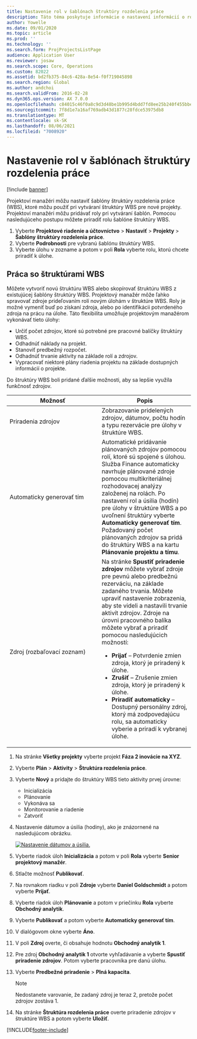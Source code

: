 ```yaml
---
title: Nastavenie rol v šablónach štruktúry rozdelenia práce
description: Táto téma poskytuje informácie o nastavení informácií o rolách v šablónach štruktúry rozdelenia práce.
author: Yowelle
ms.date: 09/01/2020
ms.topic: article
ms.prod: ''
ms.technology: ''
ms.search.form: ProjProjectsListPage
audience: Application User
ms.reviewer: josaw
ms.search.scope: Core, Operations
ms.custom: 82022
ms.assetid: bd2fb375-84c6-428a-8e54-f0f719045898
ms.search.region: Global
ms.author: andchoi
ms.search.validFrom: 2016-02-28
ms.dyn365.ops.version: AX 7.0.0
ms.openlocfilehash: c84015c46f0a8c9d3d48be1b995d4bdd7fd8ee25b240f455bbe2031f42adc0f5
ms.sourcegitcommit: 7f8d1e7a16af769adb43d1877c28fdce53975db8
ms.translationtype: MT
ms.contentlocale: sk-SK
ms.lasthandoff: 08/06/2021
ms.locfileid: "7008920"
---
```

# <a name="set-up-roles-on-work-breakdown-structure-templates"></a>Nastavenie rol v šablónach štruktúry rozdelenia práce

[!include [banner](../includes/banner.md)]

Projektoví manažéri môžu nastaviť šablóny štruktúry rozdelenia práce (WBS), ktoré môžu použiť pri vytváraní štruktúry WBS pre nové projekty. Projektoví manažéri môžu pridávať roly pri vytváraní šablón. Pomocou nasledujúceho postupu môžete priradiť rolu šablóne štruktúry WBS.

1. Vyberte **Projektové riadenie a účtovníctvo** > **Nastaviť** > **Projekty** > **Šablóny štruktúry rozdelenia práce**.
2. Vyberte **Podrobnosti** pre vybranú šablónu štruktúry WBS.
3. Vyberte úlohu v zozname a potom v poli **Rola** vyberte rolu, ktorú chcete priradiť k úlohe.

## <a name="work-with-a-wbs"></a>Práca so štruktúrami WBS

Môžete vytvoriť novú štruktúru WBS alebo skopírovať štruktúru WBS z existujúcej šablóny štruktúry WBS. Projektový manažér môže ľahko spravovať zdroje prideľovaním rolí novým úlohám v štruktúre WBS. Roly je možné vymeniť buď po získaní zdroja, alebo po identifikácii potvrdeného zdroja na prácu na úlohe. Táto flexibilita umožňuje projektovým manažérom vykonávať tieto úlohy:

- Určiť počet zdrojov, ktoré sú potrebné pre pracovné balíčky štruktúry WBS.
- Odhadnúť náklady na projekt.
- Stanoviť predbežný rozpočet.
- Odhadnúť trvanie aktivity na základe rolí a zdrojov.
- Vypracovať niektoré plány riadenia projektu na základe dostupných informácií o projekte.

Do štruktúry WBS boli pridané ďalšie možnosti, aby sa lepšie využila funkčnosť zdrojov.

<table>
<colgroup>
<col width="50%" />
<col width="50%" />
</colgroup>
<thead>
<tr class="header">
<th>Možnosť</th>
<th>Popis</th>
</tr>
</thead>
<tbody>
<tr class="odd">
<td>Priradenia zdrojov</td>
<td>Zobrazovanie pridelených zdrojov, dátumov, počtu hodín a typu rezervácie pre úlohy v štruktúre WBS.</td>
</tr>
<tr class="even">
<td>Automaticky generovať tím</td>
<td>Automatické pridávanie plánovaných zdrojov pomocou rolí, ktoré sú spojené s úlohou. Služba Finance automaticky navrhuje plánované zdroje pomocou multikriteriálnej rozhodovacej analýzy založenej na rolách. Po nastavení rol a úsilia (hodín) pre úlohy v štruktúre WBS a po uvoľnení štruktúry vyberte <strong>Automaticky generovať tím</strong>. Požadovaný počet plánovaných zdrojov sa pridá do štruktúry WBS a na kartu <strong>Plánovanie projektu a tímu</strong>.</td>
</tr>
<tr class="odd">
<td>Zdroj (rozbaľovací zoznam)</td>
<td>Na stránke <strong>Spustiť priradenie zdrojov</strong> môžete vybrať zdroje pre pevnú alebo predbežnú rezerváciu, na základe zadaného trvania. Môžete upraviť nastavenie zobrazenia, aby ste videli a nastavili trvanie aktivít zdrojov. Zdroje na úrovni pracovného balíka môžete vybrať a priradiť pomocou nasledujúcich možností:
<ul>
<li><strong>Prijať</strong> – Potvrdenie zmien zdroja, ktorý je priradený k úlohe.</li>
<li><strong>Zrušiť</strong> – Zrušenie zmien zdroja, ktorý je priradený k úlohe.</li>
<li><strong>Priradiť automaticky</strong> – Dostupný personálny zdroj, ktorý má zodpovedajúcu rolu, sa automaticky vyberie a priradí k vybranej úlohe.</li>
</ul></td>
</tr>
</tbody>
</table>

1. Na stránke **Všetky projekty** vyberte projekt **Fáza 2 inovácie na XYZ**.
2. Vyberte **Plán** > **Aktivity** > **Štruktúra rozdelenia práce**.
3. Vyberte **Nový** a pridajte do štruktúry WBS tieto aktivity prvej úrovne:

    - Inicializácia
    - Plánovanie
    - Vykonáva sa
    - Monitorovanie a riadenie
    - Zatvoriť

4. Nastavenie dátumov a úsilia (hodiny), ako je znázornené na nasledujúcom obrázku.

    [![Nastavenie dátumov a úsilia.](./media/projectresourcing10.jpg)](./media/projectresourcing10.jpg)

5. Vyberte riadok úloh **Inicializácia** a potom v poli **Rola** vyberte **Senior projektový manažér**.
6. Stlačte možnosť **Publikovať**.
7. Na rovnakom riadku v poli **Zdroje** vyberte **Daniel Goldschmidt** a potom vyberte **Prijať**.
8. Vyberte riadok úloh **Plánovanie** a potom v priečinku **Rola** vyberte **Obchodný analytik**.
9. Vyberte **Publikovať** a potom vyberte **Automaticky generovať tím**.
10. V dialógovom okne vyberte **Áno**.
11. V poli **Zdroj** overte, či obsahuje hodnotu **Obchodný analytik 1**.
12. Pre zdroj **Obchodný analytik 1** otvorte vyhľadávanie a vyberte **Spustiť priradenie zdrojov**. Potom vyberte pracovníka pre danú úlohu.
13. Vyberte **Predbežné priradenie** &gt; **Plná kapacita**.

    > [!NOTE] 
    > Nedostanete varovanie, že zadaný zdroj je teraz 2, pretože počet zdrojov zostáva 1.

14. Na stránke **Štruktúra rozdelenia práce** overte priradenie zdrojov v štruktúre WBS a potom vyberte **Uložiť**.


[!INCLUDE[footer-include](../includes/footer-banner.md)]